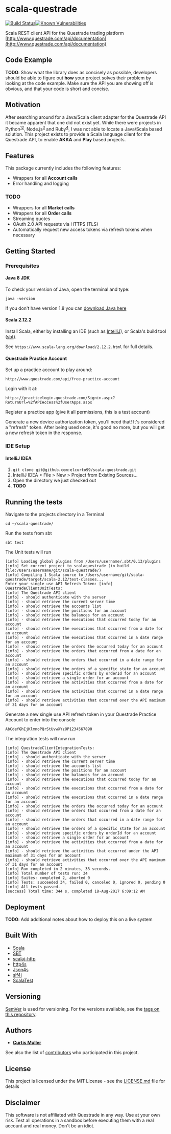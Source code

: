 # scala-questrade

[![Build Status](https://travis-ci.org/elcurto99/scala-questrade.svg?branch=master)](https://travis-ci.org/elcurto99/scala-questrade)[![Known Vulnerabilities](https://snyk.io/test/github/elcurto99/scala-questrade/badge.svg)](https://snyk.io/test/github/elcurto99/scala-questrade)

Scala REST client API for the Questrade trading platform [http://www.questrade.com/api/documentation](http://www.questrade.com/api/documentation)

## Code Example

**TODO**: Show what the library does as concisely as possible, developers should be able to figure out **how** your project solves their problem by looking at the code example. Make sure the API you are showing off is obvious, and that your code is short and concise.

## Motivation

After searching around for a Java/Scala client adapter for the Questrade API it became apparent that one did not exist yet. While there were projects in Python<sup>[1](https://github.com/pcinat/QuestradeAPI_PythonWrapper)</sup><sup>[2](https://github.com/leanderlee/questrade)</sup>, Node.js<sup>[3](https://github.com/leanderlee/questrade)</sup> and Ruby<sup>[4](https://github.com/dalehamel/questrade_client)</sup>, I was not able to locate a Java/Scala based solution. This project exists to provide a Scala language client for the Questrade API, to enable **AKKA** and **Play** based projects.

## Features
This package currently includes the following features:

* Wrappers for all **Account calls**
* Error handling and logging

### TODO

* Wrappers for all **Market calls**
* Wrappers for all **Order calls**
* Streaming quotes
* OAuth 2.0 API requests via HTTPS (TLS)
* Automatically request new access tokens via refresh tokens when necessary

## Getting Started

### Prerequisites

#### Java 8 JDK

To check your version of Java, open the terminal and type:
```
java -version
```
If you don't have version 1.8 you can [download Java here](http://www.oracle.com/technetwork/java/javase/downloads/index.html)

#### Scala 2.12.2

Install Scala, either by installing an IDE (such as [IntelliJ](https://www.jetbrains.com/idea/)), or Scala's build tool ([sbt](http://www.scala-sbt.org/download.html)).

See `https://www.scala-lang.org/download/2.12.2.html` for full details.

#### Questrade Practice Account

Set up a practice account to play around:

`http://www.questrade.com/api/free-practice-account`

Login with it at:

`https://practicelogin.questrade.com/Signin.aspx?ReturnUrl=%2fAPIAccess%2fUserApps.aspx`

Register a practice app (give it all permissions, this is a test account)

Generate a new device authorization token, you'll need that! It's considered a "refresh" token. After being used once, it's good no more, but you will get a new refresh token in the response.

### IDE Setup

#### IntelliJ IDEA

1. `git clone git@github.com:elcurto99/scala-questrade.git`
2. IntelliJ IDEA > File > New > Project from Existing Sources...
3. Open the directory we just checked out
4. **TODO**

## Running the tests

Navigate to the projects directory in a Terminal

```
cd ~/scala-questrade/
```

Run the tests from sbt

```
sbt test
```

The Unit tests will run

```
[info] Loading global plugins from /Users/username/.sbt/0.13/plugins
[info] Set current project to scalaquestrade (in build file:/Users/username/git/scala-questrade/)
[info] Compiling 1 Scala source to /Users/username/git/scala-questrade/target/scala-2.12/test-classes...
Enter your single use API Refresh Token: [info] QuestradeClientUnitTests:
[info] The Questrade API client
[info] - should authenticate with the server
[info] - should retrieve the current server time
[info] - should retrieve the accounts list
[info] - should retrieve the positions for an account
[info] - should retrieve the balances for an account
[info] - should retrieve the executions that occurred today for an account
[info] - should retrieve the executions that occurred from a date for an account
[info] - should retrieve the executions that occurred in a date range for an account
[info] - should retrieve the orders the occurred today for an account
[info] - should retrieve the orders that occurred from a date for an account
[info] - should retrieve the orders that occurred in a date range for an account
[info] - should retrieve the orders of a specific state for an account
[info] - should retrieve specific orders by orderId for an account
[info] - should retrieve a single order for an account
[info] - should retrieve the activities that occurred from a date for an account
[info] - should retrieve the activities that occurred in a date range for an account
[info] - should retrieve activities that occurred over the API maximum of 31 days for an account
```

Generate a new single use API refresh token in your Questrade Practice Account to enter into the console

```
AbCdefGhIjKlmnoPQrStUvwXYzOP1234567890
```

The integration tests will now run

```
[info] QuestradeClientIntegrationTests:
[info] The Questrade API client
[info] - should authenticate with the server
[info] - should retrieve the current server time
[info] - should retrieve the accounts list
[info] - should retrieve the positions for an account
[info] - should retrieve the balances for an account
[info] - should retrieve the executions that occurred today for an account
[info] - should retrieve the executions that occurred from a date for an account
[info] - should retrieve the executions that occurred in a date range for an account
[info] - should retrieve the orders the occurred today for an account
[info] - should retrieve the orders that occurred from a date for an account
[info] - should retrieve the orders that occurred in a date range for an account
[info] - should retrieve the orders of a specific state for an account
[info] - should retrieve specific orders by orderId for an account
[info] - should retrieve a single order for an account
[info] - should retrieve the activities that occurred from a date for an account
[info] - should retrieve the activities that occurred under the API maximum of 31 days for an account
[info] - should retrieve activities that occurred over the API maximum of 31 days for an account
[info] Run completed in 2 minutes, 33 seconds.
[info] Total number of tests run: 34
[info] Suites: completed 2, aborted 0
[info] Tests: succeeded 34, failed 0, canceled 0, ignored 0, pending 0
[info] All tests passed.
[success] Total time: 344 s, completed 18-Aug-2017 6:09:12 AM
```

## Deployment

**TODO**: Add additional notes about how to deploy this on a live system

## Built With

* [Scala](http://www.scala-lang.org/)
* [SBT](http://www.scala-sbt.org/)
* [scalaj-http](https://github.com/scalaj/scalaj-http)
* [http4s](http://http4s.org/)
* [Json4s](http://json4s.org/)
* [slf4j](https://www.slf4j.org/)
* [ScalaTest](http://www.scalatest.org/)

## Versioning

[SemVer](http://semver.org/) is used for versioning. For the versions available, see the [tags on this repository](https://github.com/elcurto99/scala-questrade/tags). 

## Authors

* **[Curtis Muller](https://github.com/elcurto99)**

See also the list of [contributors](https://github.com/elcurto99/scala-questrade/graphs/contributors) who participated in this project.

## License

This project is licensed under the MIT License - see the [LICENSE.md](LICENSE.md) file for details

## Disclaimer

This software is not affiliated with Questrade in any way. Use at your own risk. Test all operations in a sandbox before executing them with a real account and real money. Don't be an idiot.

